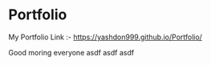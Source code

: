 # Portfolio
My Portfolio Link :-
https://yashdon999.github.io/Portfolio/

Good moring everyone
asdf
asdf
asdf
